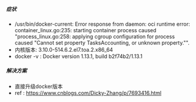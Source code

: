 ##### 症状
- /usr/bin/docker-current: Error response from daemon: oci runtime error: container_linux.go:235: starting container process caused "process_linux.go:258: applying cgroup configuration for process caused \"Cannot set property TasksAccounting, or unknown property.\"".
- 内核版本: 3.10.0-514.6.2.el7.toa.2.x86_64
- docker -v : Docker version 1.13.1, build b2f74b2/1.13.1

##### 解决方案
- 直接升级docker版本
- ref : https://www.cnblogs.com/Dicky-Zhang/p/7693416.html
